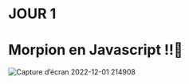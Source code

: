 # JOUR 1
# Morpion en Javascript !!🎄

![Capture d’écran 2022-12-01 214908](https://user-images.githubusercontent.com/95379201/205156678-b282e7e3-d25b-4581-842a-ccfe2e961baa.png)
